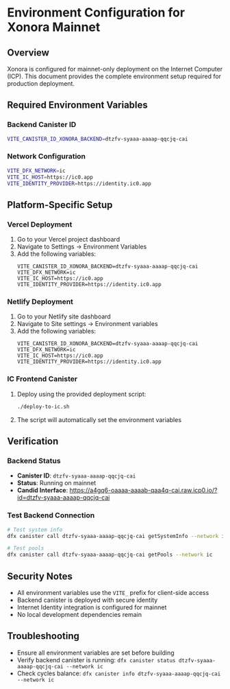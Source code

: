 # Environment Configuration for Xonora Mainnet

## Overview
Xonora is configured for mainnet-only deployment on the Internet Computer (ICP). This document provides the complete environment setup required for production deployment.

## Required Environment Variables

### Backend Canister ID
```bash
VITE_CANISTER_ID_XONORA_BACKEND=dtzfv-syaaa-aaaap-qqcjq-cai
```

### Network Configuration
```bash
VITE_DFX_NETWORK=ic
VITE_IC_HOST=https://ic0.app
VITE_IDENTITY_PROVIDER=https://identity.ic0.app
```

## Platform-Specific Setup

### Vercel Deployment
1. Go to your Vercel project dashboard
2. Navigate to Settings → Environment Variables
3. Add the following variables:
   ```
   VITE_CANISTER_ID_XONORA_BACKEND=dtzfv-syaaa-aaaap-qqcjq-cai
   VITE_DFX_NETWORK=ic
   VITE_IC_HOST=https://ic0.app
   VITE_IDENTITY_PROVIDER=https://identity.ic0.app
   ```

### Netlify Deployment
1. Go to your Netlify site dashboard
2. Navigate to Site settings → Environment variables
3. Add the following variables:
   ```
   VITE_CANISTER_ID_XONORA_BACKEND=dtzfv-syaaa-aaaap-qqcjq-cai
   VITE_DFX_NETWORK=ic
   VITE_IC_HOST=https://ic0.app
   VITE_IDENTITY_PROVIDER=https://identity.ic0.app
   ```

### IC Frontend Canister
1. Deploy using the provided deployment script:
   ```bash
   ./deploy-to-ic.sh
   ```
2. The script will automatically set the environment variables

## Verification

### Backend Status
- **Canister ID**: `dtzfv-syaaa-aaaap-qqcjq-cai`
- **Status**: Running on mainnet
- **Candid Interface**: https://a4gq6-oaaaa-aaaab-qaa4q-cai.raw.icp0.io/?id=dtzfv-syaaa-aaaap-qqcjq-cai

### Test Backend Connection
```bash
# Test system info
dfx canister call dtzfv-syaaa-aaaap-qqcjq-cai getSystemInfo --network ic

# Test pools
dfx canister call dtzfv-syaaa-aaaap-qqcjq-cai getPools --network ic
```

## Security Notes
- All environment variables use the `VITE_` prefix for client-side access
- Backend canister is deployed with secure identity
- Internet Identity integration is configured for mainnet
- No local development dependencies remain

## Troubleshooting
- Ensure all environment variables are set before building
- Verify backend canister is running: `dfx canister status dtzfv-syaaa-aaaap-qqcjq-cai --network ic`
- Check cycles balance: `dfx canister info dtzfv-syaaa-aaaap-qqcjq-cai --network ic`
